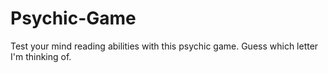 # Psychic-Game

Test your mind reading abilities with this psychic game. Guess which letter I'm thinking of.